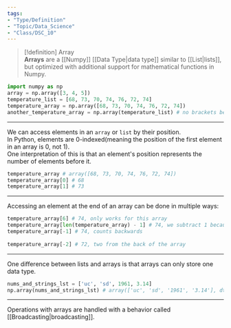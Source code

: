 ```yaml
---  
tags:  
- "Type/Definition"  
- "Topic/Data_Science"  
- "Class/DSC_10"  
---  
```

  
> [!definition] Array  
> **Arrays** are a [[Numpy]] [[Data Type|data type]] similar to [[List|lists]], but optimized with additional support for mathematical functions in Numpy.  
  
```python  
import numpy as np  
array = np.array([3, 4, 5])  
temperature_list = [68, 73, 70, 74, 76, 72, 74]  
temperature_array = np.array([68, 73, 70, 74, 76, 72, 74])  
another_temperature_array = np.array(temperature_list) # no brackets because temperature_list is already a list  
```  
  
---  
  
We can access elements in an `array` or `list` by their position.  
In Python, elements are 0-indexed(meaning the position of the first element in an array is 0, not 1).  
One interpretation of this is that an element's position represents the number of elements before it.  
  
```python  
temperature_array # array([68, 73, 70, 74, 76, 72, 74])  
temperature_array[0] # 68  
temperature_array[1] # 73  
```  
  
---  
  
Accessing an element at the end of an array can be done in multiple ways:  
  
```python  
temperature_array[6] # 74, only works for this array  
temperature_array[len(temperature_array) - 1] # 74, we subtract 1 because the array is 0-indexed  
temperature_array[-1] # 74, counts backwards  
  
temperature_array[-2] # 72, two from the back of the array  
```  
  
---  
  
One difference between lists and arrays is that arrays can only store one data type.  
  
```python  
nums_and_strings_lst = ['uc', 'sd', 1961, 3.14]  
np.array(nums_and_strings_lst) # array(['uc', 'sd', '1961', '3.14'], dtype='<U32'), numpy converted the numerical types into strings  
```  
  
---  
  
Operations with arrays are handled with a behavior called [[Broadcasting|broadcasting]].  
